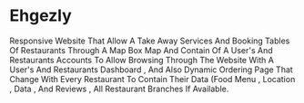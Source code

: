 # Ehgezly
Responsive Website That Allow A Take Away Services And Booking Tables Of Restaurants Through A Map Box Map And Contain Of A User's And Restaurants Accounts To Allow Browsing Through The Website With A User's And Restaurants Dashboard , And Also Dynamic Ordering Page That Change With Every Restaurant To Contain Their Data (Food Menu , Location , Data , And Reviews , All Restaurant Branches If Available.

